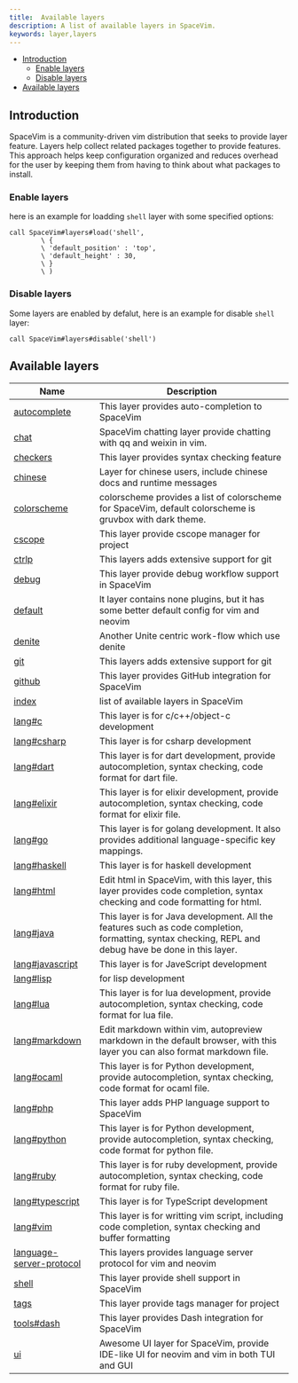 ```yaml
---
title:  Available layers
description: A list of available layers in SpaceVim.
keywords: layer,layers
---
```


<!-- vim-markdown-toc GFM -->

- [Introduction](#introduction)
  - [Enable layers](#enable-layers)
  - [Disable layers](#disable-layers)
- [Available layers](#available-layers)

<!-- vim-markdown-toc -->

## Introduction

SpaceVim is a community-driven vim distribution that seeks to provide layer feature.
Layers help collect related packages together to provide features.
This approach helps keep configuration organized and reduces overhead for the user by
keeping them from having to think about what packages to install.

### Enable layers

here is an example for loadding `shell` layer with some specified options:

```vim
call SpaceVim#layers#load('shell',
        \ {
        \ 'default_position' : 'top',
        \ 'default_height' : 30,
        \ }
        \ )
```

### Disable layers

Some layers are enabled by defalut, here is an example for disable `shell` layer:

```vim
call SpaceVim#layers#disable('shell')
```

<!-- SpaceVim layer list start -->

## Available layers

| Name | Description |
| ---------- | ------------ |
| [autocomplete](https://spacevim.org/layers/autocomplete/)    |   This layer provides auto-completion to SpaceVim | 
| [chat](https://spacevim.org/layers/chat/)    |   SpaceVim chatting layer provide chatting with qq and weixin in vim. | 
| [checkers](https://spacevim.org/layers/checkers/)    |   This layer provides syntax checking feature | 
| [chinese](https://spacevim.org/layers/chinese/)    |   Layer for chinese users, include chinese docs and runtime messages | 
| [colorscheme](https://spacevim.org/layers/colorscheme/)    |   colorscheme provides a list of colorscheme for SpaceVim, default colorscheme is gruvbox with dark theme. | 
| [cscope](https://spacevim.org/layers/cscope/)    |   This layer provide cscope manager for project | 
| [ctrlp](https://spacevim.org/layers/ctrlp/)    |   This layers adds extensive support for git | 
| [debug](https://spacevim.org/layers/debug/)    |   This layer provide debug workflow support in SpaceVim | 
| [default](https://spacevim.org/layers/default/)    |   lt layer contains none plugins, but it has some better default config for vim and neovim | 
| [denite](https://spacevim.org/layers/denite/)    |   Another Unite centric work-flow which use denite | 
| [git](https://spacevim.org/layers/git/)    |   This layers adds extensive support for git | 
| [github](https://spacevim.org/layers/github/)    |   This layer provides GitHub integration for SpaceVim | 
| [index](https://spacevim.org/layers/index/)    |    list of available layers in SpaceVim | 
| [lang#c](https://spacevim.org/layers/lang/c/)    |   This layer is for c/c++/object-c development | 
| [lang#csharp](https://spacevim.org/layers/lang/csharp/)    |   This layer is for csharp development | 
| [lang#dart](https://spacevim.org/layers/lang/dart/)    |   This layer is for dart development, provide autocompletion, syntax checking, code format for dart file. | 
| [lang#elixir](https://spacevim.org/layers/lang/elixir/)    |   This layer is for elixir development, provide autocompletion, syntax checking, code format for elixir file. | 
| [lang#go](https://spacevim.org/layers/lang/go/)    |   This layer is for golang development. It also provides additional language-specific key mappings. | 
| [lang#haskell](https://spacevim.org/layers/lang/haskell/)    |   This layer is for haskell development | 
| [lang#html](https://spacevim.org/layers/lang/html/)    |   Edit html in SpaceVim, with this layer, this layer provides code completion, syntax checking and code formatting for html. | 
| [lang#java](https://spacevim.org/layers/lang/java/)    |   This layer is for Java development. All the features such as code completion, formatting, syntax checking, REPL and debug have be done in this layer. | 
| [lang#javascript](https://spacevim.org/layers/lang/javascript/)    |   This layer is for JaveScript development | 
| [lang#lisp](https://spacevim.org/layers/lang/lisp/)    |   for lisp development | 
| [lang#lua](https://spacevim.org/layers/lang/lua/)    |   This layer is for lua development, provide autocompletion, syntax checking, code format for lua file. | 
| [lang#markdown](https://spacevim.org/layers/lang/markdown/)    |   Edit markdown within vim, autopreview markdown in the default browser, with this layer you can also format markdown file. | 
| [lang#ocaml](https://spacevim.org/layers/lang/ocaml/)    |   This layer is for Python development, provide autocompletion, syntax checking, code format for ocaml file. | 
| [lang#php](https://spacevim.org/layers/lang/php/)    |   This layer adds PHP language support to SpaceVim | 
| [lang#python](https://spacevim.org/layers/lang/python/)    |   This layer is for Python development, provide autocompletion, syntax checking, code format for python file. | 
| [lang#ruby](https://spacevim.org/layers/lang/ruby/)    |   This layer is for ruby development, provide autocompletion, syntax checking, code format for ruby file. | 
| [lang#typescript](https://spacevim.org/layers/lang/typescript/)    |   This layer is for TypeScript development | 
| [lang#vim](https://spacevim.org/layers/lang/vim/)    |   This layer is for writting vim script, including code completion, syntax checking and buffer formatting | 
| [language-server-protocol](https://spacevim.org/layers/language-server-protocol/)    |   This layers provides language server protocol for vim and neovim | 
| [shell](https://spacevim.org/layers/shell/)    |   This layer provide shell support in SpaceVim | 
| [tags](https://spacevim.org/layers/tags/)    |   This layer provide tags manager for project | 
| [tools#dash](https://spacevim.org/layers/tools/dash/)    |   This layer provides Dash integration for SpaceVim | 
| [ui](https://spacevim.org/layers/ui/)    |   Awesome UI layer for SpaceVim, provide IDE-like UI for neovim and vim in both TUI and GUI | 

<!-- SpaceVim layer list end -->

<!-- vim:set nowrap: -->
